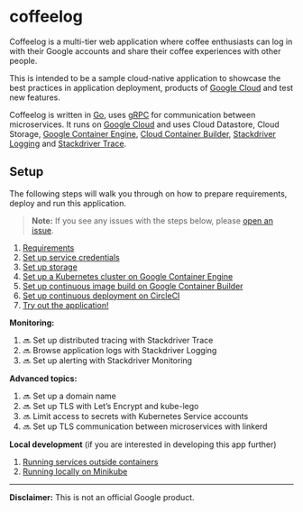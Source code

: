 # coffeelog

Coffeelog is a multi-tier web application where coffee enthusiasts can log in
with their Google accounts and share their coffee experiences with other people.

This is intended to be a sample cloud-native application to showcase the best
practices in application deployment, products of [Google Cloud](https://cloud.google.com)
and test new features.

Coffeelog is written in [Go](https://golang.org), uses [gRPC](https://grpc.io)
for communication between microservices. It runs on [Google
Cloud](https://cloud.google.com) and uses Cloud Datastore, Cloud Storage,
[Google Container Engine](https://cloud.google.com/container-engine/), [Cloud
Container Builder](https://cloud.google.com/container-builder/), [Stackdriver
Logging](https://cloud.google.com/logging/) and [Stackdriver
Trace](https://cloud.google.com/trace/).

## Setup

The following steps will walk you through on how to prepare requirements, deploy
and run this application.

> **Note:** If you see any issues with the steps below, please [open an
issue](https://github.com/ahmetb/coffeelog/issues/new).

1. [Requirements](docs/requirements.md)
1. [Set up service credentials](docs/set-up-service-credentials.md)
1. [Set up storage](docs/set-up-storage.md)
1. [Set up a Kubernetes cluster on Google Container Engine](docs/set-up-storage.md)
1. [Set up continuous image build on Google Container Builder](docs/set-up-image-build.md)
1. [Set up continuous deployment on CircleCI](docs/set-up-continuous-build.md)
1. [Try out the application!](docs/try-out.md)

**Monitoring:**

1. :soon: Set up distributed tracing with Stackdriver Trace
1. :soon: Browse application logs with Stackdriver Logging
1. :soon: Set up alerting with Stackdriver Monitoring

**Advanced topics:**

1. :soon: Set up a domain name
1. :soon: Set up TLS with Let’s Encrypt and kube-lego
1. :soon: Limit access to secrets with Kubernetes Service accounts
1. :soon: Set up TLS communication between microservices with linkerd

**Local development** (if you are interested in developing this app further)

1. [Running services outside containers](docs/run-directly.md)
1. [Running locally on Minikube](docs/run-minikube.md)

-----

**Disclaimer:** This is not an official Google product.

